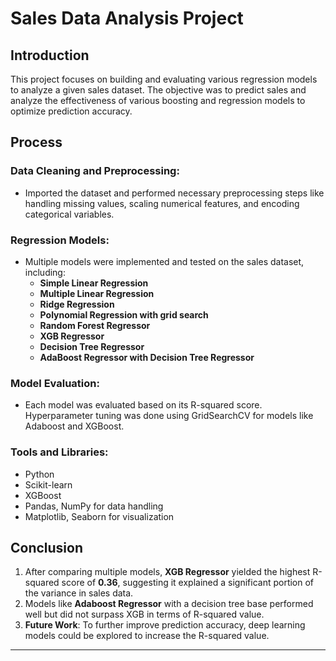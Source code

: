 # Sales Data Analysis Project

## Introduction
This project focuses on building and evaluating various regression models to analyze a given sales dataset. The objective was to predict sales and analyze the effectiveness of various boosting and regression models to optimize prediction accuracy.

## Process

### Data Cleaning and Preprocessing:
- Imported the dataset and performed necessary preprocessing steps like handling missing values, scaling numerical features, and encoding categorical variables.
  
### Regression Models:
- Multiple models were implemented and tested on the sales dataset, including:
  - **Simple Linear Regression**
  - **Multiple Linear Regression**
  - **Ridge Regression**
  - **Polynomial Regression with grid search**
  - **Random Forest Regressor**
  - **XGB Regressor**
  - **Decision Tree Regressor**
  - **AdaBoost Regressor with Decision Tree Regressor**
  
### Model Evaluation:
- Each model was evaluated based on its R-squared score. Hyperparameter tuning was done using GridSearchCV for models like Adaboost and XGBoost.

### Tools and Libraries:
- Python
- Scikit-learn
- XGBoost
- Pandas, NumPy for data handling
- Matplotlib, Seaborn for visualization

## Conclusion
1. After comparing multiple models, **XGB Regressor** yielded the highest R-squared score of **0.36**, suggesting it explained a significant portion of the variance in sales data.
2. Models like **Adaboost Regressor** with a decision tree base performed well but did not surpass XGB in terms of R-squared value.
3. **Future Work**: To further improve prediction accuracy, deep learning models could be explored to increase the R-squared value.

---
